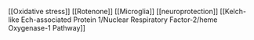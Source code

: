 [[Oxidative stress]]
[[Rotenone]]
[[Microglia]]
[[neuroprotection]]
[[Kelch-like Ech-associated Protein 1/Nuclear Respiratory Factor-2/heme Oxygenase-1 Pathway]]
